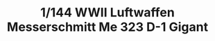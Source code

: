 ---
layout: product
title: "1/144 WWII Luftwaffen Messerschmitt Me 323 D-1 Gigant"
price: "6400" 
desc: "Maketa"
img_path: "/assets/img/GWH01006.webp"
brand: "N/A"
available: false
special_offer: false
new: false
soon: false
cat: "010000"
subcat: "010900"
subsubcat: "0N/A"
sifra: "GWH01006"
popular: false
---
